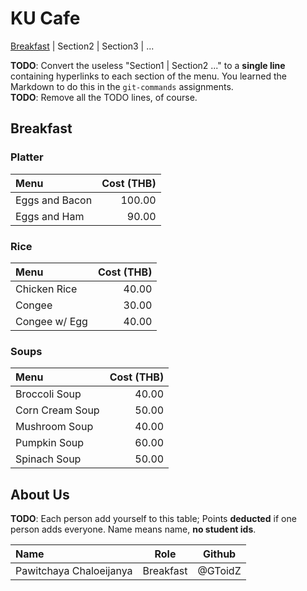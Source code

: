 # KU Cafe

[Breakfast](#Breakfast) | Section2 | Section3 | ...

**TODO**: Convert the useless "Section1 | Section2 ..." to a **single line** containing hyperlinks to each section of the menu.
You learned the Markdown to do this in the `git-commands` assignments.    
**TODO**: Remove all the TODO lines, of course.

## Breakfast

### Platter

| Menu | Cost (THB) |
|:---|---:|
| Eggs and Bacon | 100.00 |
| Eggs and Ham | 90.00 |

### Rice

| Menu | Cost (THB) |
|:---|---:|
| Chicken Rice | 40.00 |
| Congee | 30.00 |
| Congee w/ Egg | 40.00 |

### Soups

| Menu | Cost (THB) |
|:---|---:|
| Broccoli Soup | 40.00 |
| Corn Cream Soup | 50.00 |
| Mushroom Soup | 40.00 |
| Pumpkin Soup | 60.00 |
| Spinach Soup | 50.00 |

## About Us

**TODO**: Each person add yourself to this table; Points **deducted** if one person adds everyone. Name means name, **no student ids**.

| Name      | Role      | Github          |
|:----------|-----------|-----------------|
| Pawitchaya Chaloeijanya | Breakfast | @GToidZ |

